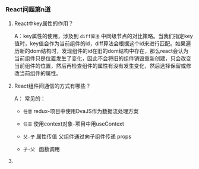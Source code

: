 ### React问题第n道

1. React中key属性的作用？

   A：key属性的使用，涉及到 `diff算法` 中同级节点的对比策略。当我们指定key值时，key值会作为当前组件的id，diff算法会根据这个id来进行匹配。如果遍历新的dom结构时，发现组件的id在旧的dom结构中存在，那么react会认为当前组件只是位置发生了变化，因此不会将旧的组件销毁重新创建，只会改变当前组件的位置，然后再检查组件的属性有没有发生变化，然后选择保留或修改当前组件的属性。

2. React组件间通信的方式有哪些？

   A： 常见的：

   * `任意` redux-项目中使用DvaJS作为数据流处理方案 
   * `任意` 使用context对象-项目中用useContext

   * `父-子` 属性传值 父组件通过向子组件传递 props
   * `子-父 ` 函数调用

3. 



